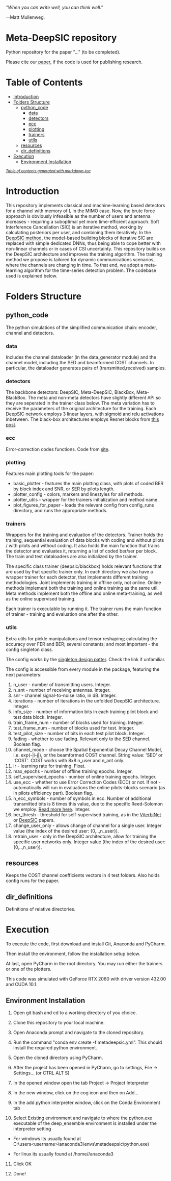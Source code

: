 *"When you can write well, you can think well."* 

--Matt Mullenweg.

# Meta-DeepSIC repository

Python repository for the paper "..." (to be completed).

Please cite our [paper](...), if the code is used for publishing research.

# Table of Contents

- [Introduction](#introduction)
- [Folders Structure](#folders-structure)
  * [python_code](#python_code)
    + [data](#data)
    + [detectors](#detectors)
    + [ecc](#ecc)
    + [plotting](#plotting)
    + [trainers](#trainers)
    + [utils](#utils)
  * [resources](#resources)
  * [dir_definitions](#dir_definitions)
- [Execution](#execution)
  * [Environment Installation](#environment-installation)

<small><i><a href='http://ecotrust-canada.github.io/markdown-toc/'>Table of contents generated with markdown-toc</a></i></small>

# Introduction

This repository implements classical and machine-learning based detectors for a channel with memory of L in the MIMO case. Now, the brute force approach is obviously infeasible as the number of users and antenna increases - requiring a suboptimal yet more time-efficient approach. Soft Interference Cancellation (SIC) is an iterative method, working by calculating posteriors per user, and combining them iteratively. In the [DeepSIC method](https://arxiv.org/abs/2002.03214), the model-based building blocks of iterative SIC are replaced with simple dedicated DNNs, thus being able to cope better with non-linear channels or in cases of CSI uncertainty. This repository builds on the DeepSIC architecture and improves the training algorithm. The training method we propose is tailored for dynamic communications scenarios, where the channels are changing in time. To that end, we adopt a meta-learning algorithm for the time-series detection problem. The codebase used is explained below.

# Folders Structure

## python_code 

The python simulations of the simplified communication chain: encoder, channel and detectors.

### data 

Includes the channel dataloader (in the data_generator module) and the channel model, including the SED and beamformed COST channels. In particular, the dataloader generates pairs of (transmitted,received) samples. 

### detectors

The backbone detectors: DeepSIC, Meta-DeepSIC, BlackBox, Meta-BlackBox. The meta and non-meta detectors have slightly different API so they are seperated in the trainer class below. The meta variation has to receive the parameters of the original architecture for the training. Each DeepSIC network employs 3 linear layers, with sigmoid and relu activations inbetween. The black-box architectures employs Resnet blocks from [this post](https://stackoverflow.com/questions/60817390/implementing-a-simple-resnet-block-with-pytorch).

### ecc

Error-correction codes functions. Code from [site](https://en.wikiversity.org/wiki/Reed%E2%80%93Solomon_codes_for_coders).

### plotting

Features main plotting tools for the paper:

* basic_plotter - features the main plotting class, with plots of coded BER by block index and SNR, or SER by pilots length.
* plotter_config - colors, markers and linestyles for all methods.
* plotter_utils - wrapper for the trainers initialization and method name.
* plot_figures_for_paper - loads the relevant config from config_runs directory, and runs the appropriate methods.

### trainers 

Wrappers for the training and evaluation of the detectors. Trainer holds the training, sequential evaluation of data blocks with coding and without pilots / with pilots and without coding. It also holds the main function that trains the detector and evaluates it, returning a list of coded ber/ser per block. The train and test dataloaders are also initialized by the trainer.

The specific class trainer (deepsic/blackbox) holds relevant functions that are used by that specific trainer only. In each directory we also have a wrapper trainer for each detector, that implements different training methodologies. Joint implements training in offline only, not online. Online methods implement both the training and online training as the same util. Meta methods implement both the offline and online meta-training, as well as the online supervised training. 

Each trainer is executable by running it. The trainer runs the main function of trainer - training and evaluation one after the other.

### utils

Extra utils for pickle manipulations and tensor reshaping; calculating the accuracy over FER and BER; several constants; and most important - the config singleton class.

The config works by the [singleton design patter](https://en.wikipedia.org/wiki/Singleton_pattern). Check the link if unfamiliar. 

The config is accessible from every module in the package, featuring the next parameters:

1. n_user - number of transmitting users. Integer.
2. n_ant - number of receiving antennas. Integer.
3. snr - channel signal-to-noise ratio, in dB. Integer.
4. iterations - number of iterations in the unfolded DeepSIC architecture. Integer.
5. info_size - number of information bits in each training pilot block and test data block. Integer.
6. train_frame_num - number of blocks used for training. Integer.
7. test_frame_num - number of blocks used for test. Integer.
8. test_pilot_size - number of bits in each test pilot block. Integer.
9. fading - whether to use fading. Relevant only to the SED channel. Boolean flag.
10. channel_mode - choose the Spatial Exponential Decay Channel Model, i.e. exp(-|i-j|), or the beamformed COST channel. String value: 'SED' or 'COST'. COST works with 8x8 n_user and n_ant only.
11. lr - learning rate for training. Float.
12. max_epochs - number of offline training epochs. Integer.
13. self_supervised_epochs - number of online training epochs. Integer.
14. use_ecc - whether to use Error Correction Codes (ECC) or not. If not - automatically will run in evaluations the online pilots-blocks scenario (as in pilots efficiency part). Boolean flag.
15. n_ecc_symbols - number of symbols in ecc. Number of additional transmitted bits is 8 times this value, due to the specific Reed-Solomon we employ. [Read more here](https://en.wikiversity.org/wiki/Reed%E2%80%93Solomon_codes_for_coders). Integer.
16. ber_thresh - threshold for self-supervised training, as in the [ViterbiNet](https://arxiv.org/abs/1905.10750) or [DeepSIC](https://arxiv.org/abs/2002.03214) papers.
17. change_user_only - allows change of channel for a single user. Integer value (the index of the desired user: {0,..,n_user}).
18. retrain_user - only in the DeepSIC architecture, allow for training the specific user networks only. Integer value (the index of the desired user: {0,..,n_user}).

## resources

Keeps the COST channel coefficients vectors in 4 test folders. Also holds config runs for the paper.

## dir_definitions 

Definitions of relative directories.

# Execution

To execute the code, first download and install Git, Anaconda and PyCharm.

Then install the environment, follow the installation setup below. 

At last, open PyCharm in the root directory. You may run either the trainers or one of the plotters.

This code was simulated with GeForce RTX 2060 with driver version 432.00 and CUDA 10.1. 

## Environment Installation

1. Open git bash and cd to a working directory of you choice.

2. Clone this repository to your local machine.

3. Open Anaconda prompt and navigate to the cloned repository.

4. Run the command "conda env create -f metadeepsic.yml". This should install the required python environment.

5. Open the cloned directory using PyCharm.

6. After the project has been opened in PyCharm, go to settings, File -> Settings... (or CTRL ALT S)

7. In the opened window open the tab Project -> Project Interpreter

8. In the new window, click on the cog icon and then on Add...

9. In the add python interpreter window, click on the Conda Environment tab

10. Select Existing environment and navigate to where the python.exe executable of the deep_ensemble environment is installed under the interpreter setting

  - For windows its usually found at C:\users\<username>\anaconda3\envs\metadeepsic\python.exe)

  - For linux its usually found at /home/<username>/anaconda3
  
11. Click OK

12. Done!
